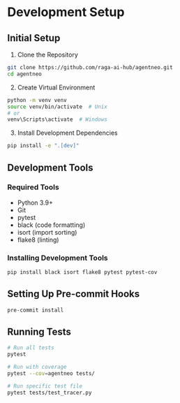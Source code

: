 # Development Setup

## Initial Setup

1. Clone the Repository
```bash
git clone https://github.com/raga-ai-hub/agentneo.git
cd agentneo
```

2. Create Virtual Environment
```bash
python -m venv venv
source venv/bin/activate  # Unix
# or
venv\Scripts\activate  # Windows
```

3. Install Development Dependencies
```bash
pip install -e ".[dev]"
```

## Development Tools

### Required Tools
- Python 3.9+
- Git
- pytest
- black (code formatting)
- isort (import sorting)
- flake8 (linting)

### Installing Development Tools
```bash
pip install black isort flake8 pytest pytest-cov
```

## Setting Up Pre-commit Hooks
```bash
pre-commit install
```

## Running Tests
```bash
# Run all tests
pytest

# Run with coverage
pytest --cov=agentneo tests/

# Run specific test file
pytest tests/test_tracer.py
```